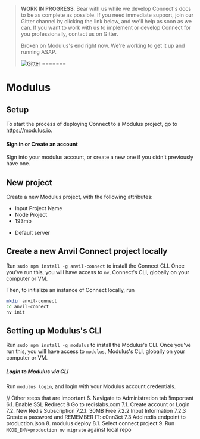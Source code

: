 > **WORK IN PROGRESS**. Bear with us while we develop Connect's docs to be as complete as possible. If you need immediate support, join our Gitter channel by clicking the link below, and we'll help as soon as we can. If you want to work with us to implement or develop Connect for you professionally, contact us on Gitter.
>
> Broken on Modulus's end right now. We're working to get it up and running ASAP.
>
>[![Gitter](https://badges.gitter.im/anvilresearch/connect.svg)](https://gitter.im/anvilresearch/connect)
=======
<!-- WIP Guide to Installing on Modulus - Broken on Modulus's end right now. -->

# Modulus

## Setup

To start the process of deploying Connect to a Modulus project, go to https://modulus.io.

#### Sign in or Create an account

Sign into your modulus account, or create a new one if you didn't previously have one.

## New project
Create a new Modulus project, with the following attributes:

* Input Project Name
* Node Project
* 193mb
<!-- ^^ This is the lowest memory available, which we used to test minimum requirements for Connect on Modulus. Update if minimum requirements are higher. -->
* Default server

## Create a new Anvil Connect project locally
Run  `sudo npm install -g anvil-connect` to install the Connect CLI. Once you've run this, you will have access to `nv`, Connect's CLI, globally on your computer or VM.

Then, to initialize an instance of Connect locally, run

```bash
mkdir anvil-connect
cd anvil-connect
nv init
```

## Setting up Modulus's CLI

Run `sudo npm install -g modulus` to install the Modulus's CLI. Once you've run this, you will have access to `modulus`, Modulus's CLI, globally on your computer or VM.

##### Login to Modulus via CLI
Run `modulus login`, and login with your Modulus account credentials.

// Other steps that are important
6. Navigate to Administration tab !important
6.1. Enable SSL Redirect
8 Go to redislabs.com
7.1. Create account or Login
7.2. New Redis Subscription
7.2.1. 30MB Free
7.2.2 Input Information
7.2.3 Create a password and REMEMBER IT: c0nn3ct
7.3 Add redis endpoint to production.json
8. modulus deploy
8.1. Select connect project
9. Run `NODE_ENV=production nv migrate` against local repo
